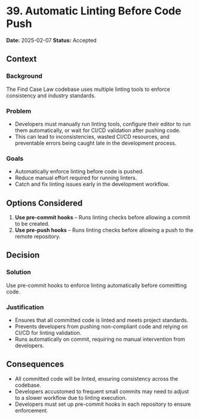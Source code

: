 # 39. Automatic Linting Before Code Push

**Date:** 2025-02-07
**Status:** Accepted

## Context

### Background

The Find Case Law codebase uses multiple linting tools to enforce consistency and industry standards.

### Problem

- Developers must manually run linting tools, configure their editor to run them automatically, or wait for CI/CD validation after pushing code.
- This can lead to inconsistencies, wasted CI/CD resources, and preventable errors being caught late in the development process.

### Goals

- Automatically enforce linting before code is pushed.
- Reduce manual effort required for running linters.
- Catch and fix linting issues early in the development workflow.

## Options Considered

1. **Use pre-commit hooks** – Runs linting checks before allowing a commit to be created.
2. **Use pre-push hooks** – Runs linting checks before allowing a push to the remote repository.

## Decision

### Solution

Use pre-commit hooks to enforce linting automatically before committing code.

### Justification

- Ensures that all committed code is linted and meets project standards.
- Prevents developers from pushing non-compliant code and relying on CI/CD for linting validation.
- Runs automatically on commit, requiring no manual intervention from developers.

## Consequences

- All committed code will be linted, ensuring consistency across the codebase.
- Developers accustomed to frequent small commits may need to adjust to a slower workflow due to linting execution.
- Developers must set up pre-commit hooks in each repository to ensure enforcement.
